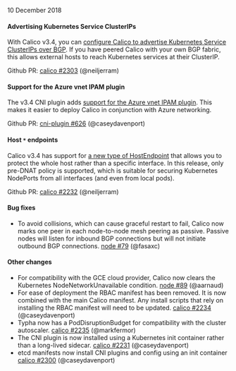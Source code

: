 10 December 2018

#### Advertising Kubernetes Service ClusterIPs

With Calico v3.4, you can [configure Calico to advertise Kubernetes Service ClusterIPs over BGP](https://docs.projectcalico.org/master/usage/service-advertisement).  If you have peered Calico with your own BGP fabric, this allows external hosts to reach Kubernetes services at their ClusterIP.

Github PR: [calico #2303](https://github.com/projectcalico/calico/pull/2303) (@neiljerram)

#### Support for the Azure vnet IPAM plugin

The v3.4 CNI plugin adds [support for the Azure vnet IPAM plugin](https://docs.projectcalico.org/v3.4/reference/public-cloud/azure). This makes it easier to deploy Calico in conjunction with Azure networking.

Github PR: [cni-plugin #626](https://github.com/projectcalico/cni-plugin/pull/626) (@caseydavenport)

#### Host `*` endpoints

Calico v3.4 has support for [a new type of HostEndpoint](https://docs.projectcalico.org/v3.4/reference/calicoctl/resources/hostendpoint) that allows you to protect the whole host rather than a specific interface.  In this release, only pre-DNAT policy is supported, which is suitable for securing Kubernetes NodePorts from all interfaces (and even from local pods).

Github PR: [calico #2232](https://github.com/projectcalico/calico/pull/2232) (@neiljerram)

#### Bug fixes

 - To avoid collisions, which can cause graceful restart to fail, Calico now marks one peer in each node-to-node mesh peering as passive.  Passive nodes will listen for inbound BGP connections but will not initiate outbound BGP connections. [node #79](https://github.com/projectcalico/node/pull/79) (@fasaxc)

#### Other changes

 - For compatibility with the GCE cloud provider, Calico now clears the Kubernetes NodeNetworkUnavailable condition. [node #89](https://github.com/projectcalico/node/pull/89) (@aarnaud)
 - For ease of deployment the RBAC manifest has been removed. It is now combined with the main Calico manifest.  Any install scripts that rely on installing the RBAC manifest will need to be updated. [calico #2234](https://github.com/projectcalico/calico/pull/2234) (@caseydavenport)
 - Typha now has a PodDisruptionBudget for compatibility with the cluster autoscaler. [calico #2235](https://github.com/projectcalico/calico/pull/2235) (@markfermor)
 - The CNI plugin is now installed using a Kubernetes init container rather than a long-lived sidecar. [calico #2231](https://github.com/projectcalico/calico/pull/2231) (@caseydavenport)
 - etcd manifests now install CNI plugins and config using an init container [calico #2300](https://github.com/projectcalico/calico/pull/2300) (@caseydavenport)
